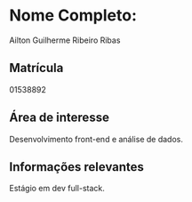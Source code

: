 # Nome Completo:
Ailton Guilherme Ribeiro Ribas

## Matrícula
01538892

## Área de interesse
Desenvolvimento front-end e análise de dados.

## Informações relevantes
Estágio em dev full-stack.